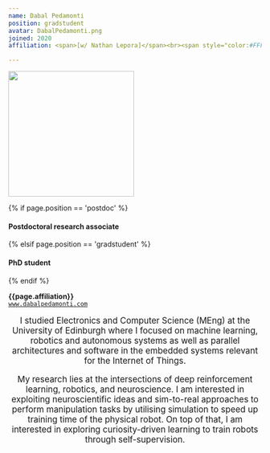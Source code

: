 ```yaml
---
name: Dabal Pedamonti
position: gradstudent
avatar: DabalPedamonti.png
joined: 2020
affiliation: <span>[w/ Nathan Lepora]</span><br><span style="color:#FFFFFF">.</span>

---
```


<img width="250" src="{{site.baseurl}}/images/people/{{page.avatar}}" data-action="zoom">

 {% if page.position == 'postdoc' %}
<h4>Postdoctoral research associate</h4>
 {% elsif page.position == 'gradstudent' %}
<h4>PhD student</h4>
 {% endif %}

<b>{{page.affiliation}}</b>
<br><i class="fa fa-link"></i> <a href="http://www.dabalpedamonti.com/">`www.dabalpedamonti.com`</a>

<header class="masthead text-justify" style="font-size:120%">

I studied Electronics and Computer Science (MEng) at the University of Edinburgh where I focused on machine learning, robotics and autonomous systems as well as parallel architectures and software in the embedded systems relevant for the Internet of Things.

My research lies at the intersections of deep reinforcement learning, robotics, and neuroscience. I am interested in exploiting neuroscientific ideas and sim-to-real approaches to perform manipulation tasks by utilising simulation to speed up training time of the physical robot. On top of that, I am interested in exploring curiosity-driven learning to train robots through self-supervision.